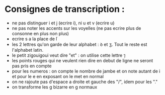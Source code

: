 # Consignes de transcription :

- ne pas distinguer i et j (ecrire i), ni u et v (ecrire u)
- ne pas noter les accents sur les voyelles (ne pas ecrire plus de consonne en plus non plus)
- ecrire s a la place de ſ
- les 2 lettres qu'on garde de leur alphabet : ꝺ et ʒ. Tout le reste est l'alphabet latin.
- le petit zigouigoui veut dire "et" : on utilise cette lettre ⁊
- les points rouges qui ne veulent rien dire en debut de ligne ne seront pas pris en compte
- pour les numeros : on compte le nombre de jambe et on note autant de i et pour le e en exposant on le met en normal
- on ne rajoute pas d'espace a droite et gauche des "/", idem pour les "."
- on transforme les g bizarre en g normaux
